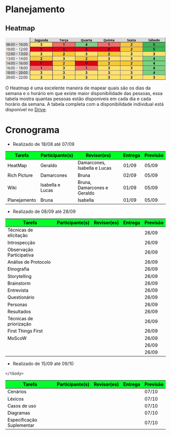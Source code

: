 # Planejamento


## Heatmap

<img src="../images/heatmap.jpg">
<p>O Heatmap é uma excelente maneira de mapear quais são os dias da semana e o horário em que
    existe maior disponibilidade das pessoas, essa tabela mostra quantas pessoas estão disponíveis
    em cada dia e cada horário da semana. A tabela completa com a disponibilidade individual
    está disponível no
    <a href="https://drive.google.com/file/d/1qLFhZfYWXNsZwYyI5h3kQEtI_x1UC-j5/view?usp=sharing"> Drive</a>.
</p>

# Cronograma

* Realizado de 18/08 até 07/09

<table class="table table-striped" style="color:black;">
    <thead style="background-color: #00ff2b;">
        <th>Tarefa</th>
        <th>Participante(s)</th>
        <th>Revisor(es)</th>
        <th>Entrega</th>
        <th>Previsão</th>
    </thead>
    <tbody>
        <tr>
            <td>HeatMap</td>
            <td>Geraldo</td>
            <td>Damarcones, Isabella e Lucas</td>
            <td>01/09</td>
            <td>05/09</td>
        </tr>
        <tr>
            <td>Rich Picture</td>
            <td>Damarcones</td>
            <td>Bruna</td>
            <td>02/09</td>
            <td>05/09</td>
        </tr>
        <tr>
            <td>Wiki</td>
            <td>Isabella e Lucas</td>
            <td>Bruna, Damarcones e Geraldo</td>
            <td>01/09</td>
            <td>05/09</td>
        </tr>
        <tr>
            <td>Planejamento</td>
            <td>Bruna</td>
            <td>Isabella</td>
            <td>01/09</td>
            <td>05/09</td>
        </tr>
    </tbody>
</table>

* Realizado de 08/09 até 28/09

<table class="table table-striped" style="color:black;">
    <thead style="background-color: #00ff2b;">
        <th>Tarefa</th>
        <th>Participante(s)</th>
        <th>Revisor(es)</th>
        <th>Entrega</th>
        <th>Previsão</th>
    </thead>
    <tbody>
        <tr>
            <td>Técnicas de elicitação</td>
            <td></td>
            <td></td>
            <td></td>
            <td>26/09</td>
        </tr>
        <tr>
            <td>Introspecção</td>
            <td></td>
            <td></td>
            <td></td>
            <td>26/09</td>
        </tr>
        <tr>
            <td>Observação Participativa</td>
            <td></td>
            <td></td>
            <td></td>
            <td>26/09</td>
        </tr>
        <tr>
            <td>Análise de Protocolo</td>
            <td></td>
            <td></td>
            <td></td>
            <td>26/09</td>
        </tr>
        <tr>
            <td>Etnografia</td>
            <td></td>
            <td></td>
            <td></td>
            <td>26/09</td>
        </tr>
        <tr>
            <td>Storytelling</td>
            <td></td>
            <td></td>
            <td></td>
            <td>26/09</td>
        </tr>
        <tr>
            <td>Brainstorm</td>
            <td></td>
            <td></td>
            <td></td>
            <td>26/09</td>
        </tr>
        <tr>
            <td>Entrevista</td>
            <td></td>
            <td></td>
            <td></td>
            <td>26/09</td>
        </tr>
        <tr>
            <td>Questionário</td>
            <td></td>
            <td></td>
            <td></td>
            <td>26/09</td>
        </tr>
        <tr>
            <td>Personas</td>
            <td></td>
            <td></td>
            <td></td>
            <td>26/09</td>
        </tr>
        <tr>
            <td>Resultados</td>
            <td></td>
            <td></td>
            <td></td>
            <td>26/09</td>
        </tr>
        <tr>
            <td>Técnicas de priorização</td>
            <td></td>
            <td></td>
            <td></td>
            <td>26/09</td>
        </tr>
        <tr>
            <td>First Things First</td>
            <td></td>
            <td></td>
            <td></td>
            <td>26/09</td>
        </tr>
        <tr>
            <td>MoScoW</td>
            <td></td>
            <td></td>
            <td></td>
            <td>26/09</td>
        </tr>
        <tr>
            <td></td>
            <td></td>
            <td></td>
            <td></td>
            <td>26/09</td>
        </tr>
        <tr>
            <td></td>
            <td></td>
            <td></td>
            <td></td>
            <td>26/09</td>
        </tr>
    </tbody>
</table>

* Realizado de 15/09 até 09/10

<table class="table table-striped" style="color:black;">
    <thead style="background-color: #00ff2b;">
        <th>Tarefa</th>
        <th>Participante(s)</th>
        <th>Revisor(es)</th>
        <th>Entrega</th>
        <th>Previsão</th>
    </thead>
    <tbody>
        <tr>
            <td>Cenários</td>
            <td></td>
            <td></td>
            <td></td>
            <td>07/10</td>
        </tr>
        <tr>
            <td>Léxicos</td>
            <td></td>
            <td></td>
            <td></td>
            <td>07/10</td>
        </tr>
        <tr>
            <td>Casos de uso</td>
            <td></td>
            <td></td>
            <td></td>
            <td>07/10</td>
        </tr>
        <tr>
            <td>Diagramas</td>
            <td></td>
            <td></td>
            <td></td>
            <td>07/10</td>
        </tr>
        <tr>
            <td>Especificação Suplementar</td>
            <td></td>
            <td></td>
            <td></td>
            <td>07/10</td>
        </tr>
        
    </tbody>
</table>